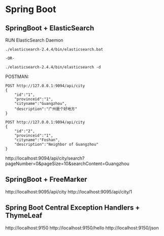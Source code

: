 # Spring Boot

## SpringBoot + ElasticSearch

RUN ElasticSearch Daemon

	./elasticsearch-2.4.4/bin/elasticsearch.bat

	-OR-

	./elasticsearch-2.4.4/bin/elasticsearch -d

POSTMAN:

	POST http://127.0.0.1:9094/api/city
	{
		"id":"1",
		"provinceid":"1",
		"cityname":"Guangzhou",
		"description":"广州是个好地方"
	}

	POST http://127.0.0.1:9094/api/city
	{
		"id":"2",
		"provinceid":"1",
		"cityname":"Foshan",
		"description":"Neighbor of Guangzhou"
	}

http://localhost:9094/api/city/search?pageNumber=0&pageSize=10&searchContent=Guangzhou

## SpringBoot + FreeMarker

http://localhost:9095/api/city
http://localhost:9095/api/city/1

## Spring Boot Central Exception Handlers + ThymeLeaf

http://localhost:9150
http://localhost:9150/hello
http://localhost:9150/json